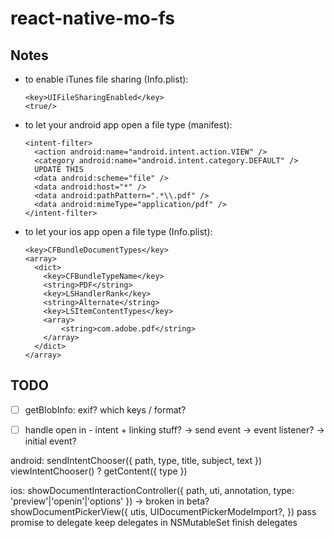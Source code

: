# react-native-mo-fs

## Notes

- to enable iTunes file sharing (Info.plist):
  ```
  <key>UIFileSharingEnabled</key>
  <true/>
  ```

- to let your android app open a file type (manifest):
  ```
  <intent-filter>
    <action android:name="android.intent.action.VIEW" />
    <category android:name="android.intent.category.DEFAULT" />
    UPDATE THIS
    <data android:scheme="file" />
    <data android:host="*" />
    <data android:pathPattern=".*\\.pdf" />
    <data android:mimeType="application/pdf" />
  </intent-filter>
  ```

- to let your ios app open a file type (Info.plist):
  ```
  <key>CFBundleDocumentTypes</key>
  <array>
    <dict>
      <key>CFBundleTypeName</key>
      <string>PDF</string>
      <key>LSHandlerRank</key>
      <string>Alternate</string>
      <key>LSItemContentTypes</key>
      <array>
          <string>com.adobe.pdf</string>
      </array>
    </dict>
  </array>
  ```

## TODO

- [ ] getBlobInfo: exif? which keys / format?

- [ ] handle open in - intent + linking stuff?
  -> send event
  -> event listener?
  -> initial event?


android:
sendIntentChooser({ path, type, title, subject, text })
viewIntentChooser() ?
getContent({ type })



ios:
showDocumentInteractionController({ path, uti, annotation, type: 'preview'|'openin'|'options' })
  -> broken in beta?
showDocumentPickerView({ utis, UIDocumentPickerModeImport?,  })
pass promise to delegate
keep delegates in NSMutableSet
finish delegates
